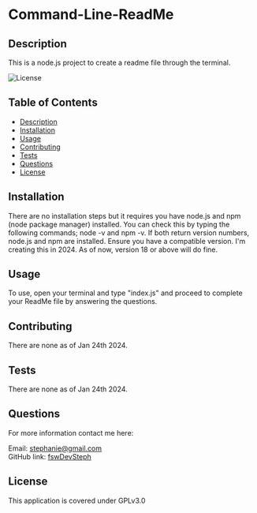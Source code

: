 
# Command-Line-ReadMe 
[//]: <> (Description)
## Description 
This is a node.js project to create a readme file through the terminal.

![License](https://img.shields.io/badge/license-GPLv3.0-blue.svg)

## Table of Contents
* [Description](#description)
* [Installation](#installation)
* [Usage](#usage)
* [Contributing](#contributing)
* [Tests](#tests)
* [Questions](#questions)
* [License](#license)

## Installation
There are no installation steps but it requires you have node.js and npm (node package manager) installed. You can check this by typing the following commands; node -v and npm -v. If both return version numbers, node.js and npm are installed. Ensure you have a compatible version. I'm creating this in 2024. As of now, version 18 or above will do fine.

## Usage
To use, open your terminal and type "index.js" and proceed to complete your ReadMe file by answering the questions.

## Contributing
There are none as of Jan 24th 2024.

## Tests
There are none as of Jan 24th 2024.   

## Questions
For more information contact me here: <br/>

Email: stephanie@gmail.com <br/>
GitHub link: [fswDevSteph](https://github.com/fswDevSteph)

## License 
This application is covered under GPLv3.0

  
